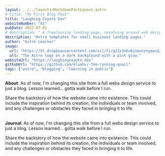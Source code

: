 ```yaml
---
layout: ../../layouts/MarkdownPostLayout.astro
# title: "My First Blog Post"
title: "Laughing Coyote Dev"
websiteNumber: "01"
pubDate: 2022-07-01
# description: " A freelancing landing page, revolving around web design service for small businesses and creatives. "
description: "Astro templates for small business landing pages."
author: "Astro Learner"
image:
  url: "https://dl.dropboxusercontent.com/scl/fi/g23z3n6u9joennznyqxc4/lc-9-20-24.png?rlkey=q75joo6od6ixkfoxr9q57kfkb&st=nb5wvp4s&dl=0"
  alt: "The Astro logo on a dark background with a pink glow."
websiteUrl: "https://laughingcoyote.dev"
githubUrl: "https://github.com/elsahv/-the-running-quail"
tags: ["astro", "blogging", "learning in public"]
---
```


**About**: As of now, I'm changing this site from a full webs design service to just a blog. Lesson learned... gotta walk before I run.

Share the backstory of how the website came into existence. This could include the inspiration behind its creation, the individuals or team involved, and any challenges or obstacles they faced in bringing it to life.
<br><br>

**Journal**: As of now, I'm changing this site from a full webs design service to just a blog. Lesson learned... gotta walk before I run.

Share the backstory of how the website came into existence. This could include the inspiration behind its creation, the individuals or team involved, and any challenges or obstacles they faced in bringing it to life.
